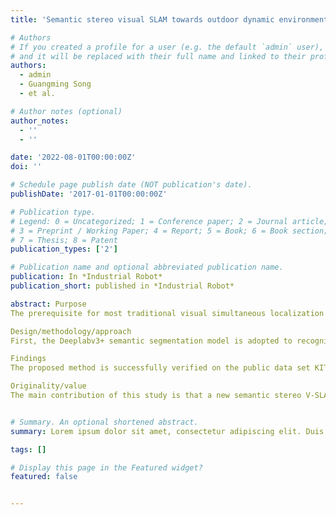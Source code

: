 ```yaml
---
title: 'Semantic stereo visual SLAM towards outdoor dynamic environment based on ORB-SLAM2'

# Authors
# If you created a profile for a user (e.g. the default `admin` user), write the username (folder name) here
# and it will be replaced with their full name and linked to their profile.
authors:
  - admin
  - Guangming Song
  - et al.

# Author notes (optional)
author_notes:
  - ''
  - ''

date: '2022-08-01T00:00:00Z'
doi: ''

# Schedule page publish date (NOT publication's date).
publishDate: '2017-01-01T00:00:00Z'

# Publication type.
# Legend: 0 = Uncategorized; 1 = Conference paper; 2 = Journal article;
# 3 = Preprint / Working Paper; 4 = Report; 5 = Book; 6 = Book section;
# 7 = Thesis; 8 = Patent
publication_types: ['2']

# Publication name and optional abbreviated publication name.
publication: In *Industrial Robot*
publication_short: published in *Industrial Robot*

abstract: Purpose
The prerequisite for most traditional visual simultaneous localization and mapping (V-SLAM) algorithms is that most objects in the environment should be static or in low-speed locomotion. These algorithms rely on geometric information of the environment and restrict the application scenarios with dynamic objects. Semantic segmentation can be used to extract deep features from images to identify dynamic objects in the real world. Therefore, V-SLAM fused with semantic information can reduce the influence from dynamic objects and achieve higher accuracy. This paper aims to present a new semantic stereo V-SLAM method toward outdoor dynamic environments for more accurate pose estimation.

Design/methodology/approach
First, the Deeplabv3+ semantic segmentation model is adopted to recognize semantic information about dynamic objects in the outdoor scenes. Second, an approach that combines prior knowledge to determine the dynamic hierarchy of moveable objects is proposed, which depends on the pixel movement between frames. Finally, a semantic stereo V-SLAM based on ORB-SLAM2 to calculate accurate trajectory in dynamic environments is presented, which selects corresponding feature points on static regions and eliminates useless feature points on dynamic regions.

Findings
The proposed method is successfully verified on the public data set KITTI and ZED2 self-collected data set in the real world. The proposed V-SLAM system can extract the semantic information and track feature points steadily in dynamic environments. Absolute pose error and relative pose error are used to evaluate the feasibility of the proposed method. Experimental results show significant improvements in root mean square error and standard deviation error on both the KITTI data set and an unmanned aerial vehicle. That indicates this method can be effectively applied to outdoor environments.

Originality/value
The main contribution of this study is that a new semantic stereo V-SLAM method is proposed with greater robustness and stability, which reduces the impact of moving objects in dynamic scenes.


# Summary. An optional shortened abstract.
summary: Lorem ipsum dolor sit amet, consectetur adipiscing elit. Duis posuere tellus ac convallis placerat. Proin tincidunt magna sed ex sollicitudin condimentum.

tags: []

# Display this page in the Featured widget?
featured: false


---
```


